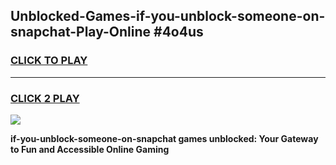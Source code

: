 
## Unblocked-Games-if-you-unblock-someone-on-snapchat-Play-Online #4o4us
<h3>
<a href="https://news.freeplayer.one?title=if-you-unblock-someone-on-snapchat&ref=3">CLICK TO PLAY</a></h3>
<hr>

<h3>
<a href="https://news.freeplayer.one?title=if-you-unblock-someone-on-snapchat&ref=3">CLICK 2 PLAY</a>
  
</h3>

<a href="https://news.freeplayer.one?title=if-you-unblock-someone-on-snapchat&ref=3"><img src="https://clearcache.store/games.png"></a>


**if-you-unblock-someone-on-snapchat games unblocked: Your Gateway to Fun and Accessible Online Gaming**
